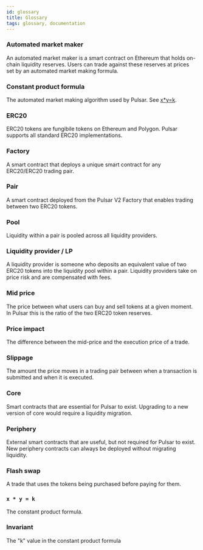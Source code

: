 ```yaml
---
id: glossary
title: Glossary
tags: glossary, documentation
---
```


### Automated market maker

An automated market maker is a smart contract on Ethereum that holds on-chain liquidity reserves. Users can trade against these reserves at prices set by an automated market making formula.

### Constant product formula

The automated market making algorithm used by Pulsar.
See [x\*y=k](#x--y--k).

### ERC20

ERC20 tokens are fungibile tokens on Ethereum and Polygon. Pulsar supports all standard ERC20 implementations.

### Factory

A smart contract that deploys a unique smart contract for any ERC20/ERC20 trading pair.

### Pair

A smart contract deployed from the Pulsar V2 Factory that enables trading between two ERC20 tokens.

### Pool

Liquidity within a pair is pooled across all liquidity providers.

### Liquidity provider / LP

A liquidity provider is someone who deposits an equivalent value of two ERC20 tokens into the liquidity pool within a pair. Liquidity providers take on price risk and are compensated with fees.

### Mid price

The price between what users can buy and sell tokens at a given moment. In Pulsar this is the ratio of the two ERC20 token reserves.

### Price impact

The difference between the mid-price and the execution price of a trade.

### Slippage

The amount the price moves in a trading pair between when a transaction is submitted and when it is executed.

### Core

Smart contracts that are essential for Pulsar to exist. Upgrading to a new version of core would require a liquidity migration.

### Periphery

External smart contracts that are useful, but not required for Pulsar to exist. New periphery contracts can always be deployed without migrating liquidity.

### Flash swap

A trade that uses the tokens being purchased before paying for them.

### `x * y = k`

The constant product formula.

### Invariant

The "k" value in the constant product formula
